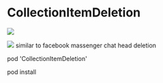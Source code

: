 # CollectionItemDeletion

![](https://github.com/amalhaririy/CollectionItemDeletion/blob/9c8002ce5c6c30e3b49a04ffc1c542b6a64f7f6d/ezgif.com-optimize.gif)

![](https://github.com/amalhaririy/CollectionItemDeletion/blob/master/ezgif.com-video-to-gif.gif)
similar to facebook massenger chat head deletion 

pod 'CollectionItemDeletion'


pod install

